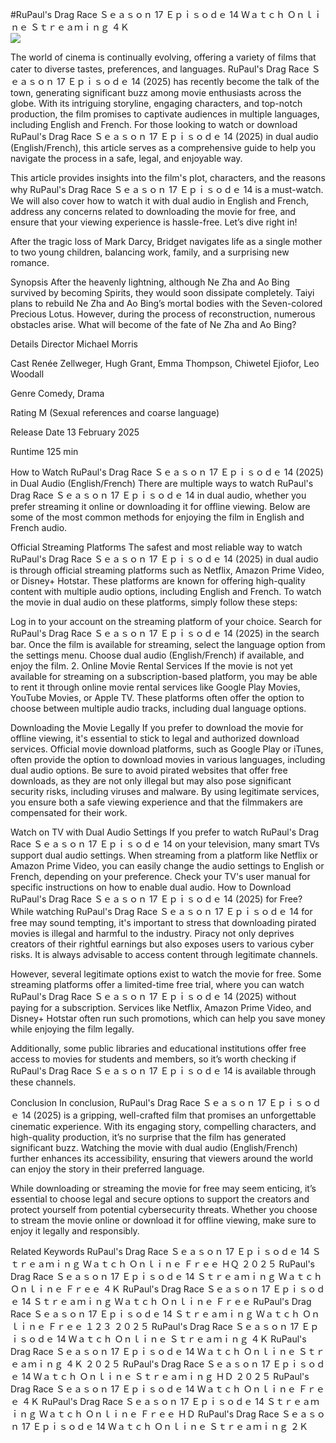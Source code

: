 #RuPaul's Drag Race Ｓｅａｓｏｎ 17 Ｅｐｉｓｏｄｅ 14 Ｗａｔｃｈ Ｏｎｌｉｎｅ Ｓｔｒｅａｍｉｎｇ ４Ｋ  
[![](https://i.imgur.com/qSNzIqt.png)](https://movie.rssnews.media/BeHnlLySq.php)  
  
The world of cinema is continually evolving, offering a variety of films that cater to diverse tastes, preferences, and languages. RuPaul's Drag Race Ｓｅａｓｏｎ 17 Ｅｐｉｓｏｄｅ 14 (2025) has recently become the talk of the town, generating significant buzz among movie enthusiasts across the globe. With its intriguing storyline, engaging characters, and top-notch production, the film promises to captivate audiences in multiple languages, including English and French. For those looking to watch or download RuPaul's Drag Race Ｓｅａｓｏｎ 17 Ｅｐｉｓｏｄｅ 14 (2025) in dual audio (English/French), this article serves as a comprehensive guide to help you navigate the process in a safe, legal, and enjoyable way.

This article provides insights into the film's plot, characters, and the reasons why RuPaul's Drag Race Ｓｅａｓｏｎ 17 Ｅｐｉｓｏｄｅ 14 is a must-watch. We will also cover how to watch it with dual audio in English and French, address any concerns related to downloading the movie for free, and ensure that your viewing experience is hassle-free. Let’s dive right in!

After the tragic loss of Mark Darcy, Bridget navigates life as a single mother to two young children, balancing work, family, and a surprising new romance.

Synopsis
After the heavenly lightning, although Ne Zha and Ao Bing survived by becoming Spirits, they would soon dissipate completely. Taiyi plans to rebuild Ne Zha and Ao Bing’s mortal bodies with the Seven-colored Precious Lotus. However, during the process of reconstruction, numerous obstacles arise. What will become of the fate of Ne Zha and Ao Bing?

Details
Director Michael Morris

Cast Renée Zellweger, Hugh Grant, Emma Thompson, Chiwetel Ejiofor, Leo Woodall

Genre Comedy, Drama

Rating M (Sexual references and coarse language)

Release Date 13 February 2025

Runtime 125 min

How to Watch RuPaul's Drag Race Ｓｅａｓｏｎ 17 Ｅｐｉｓｏｄｅ 14 (2025) in Dual Audio (English/French)
There are multiple ways to watch RuPaul's Drag Race Ｓｅａｓｏｎ 17 Ｅｐｉｓｏｄｅ 14 in dual audio, whether you prefer streaming it online or downloading it for offline viewing. Below are some of the most common methods for enjoying the film in English and French audio.

Official Streaming Platforms The safest and most reliable way to watch RuPaul's Drag Race Ｓｅａｓｏｎ 17 Ｅｐｉｓｏｄｅ 14 (2025) in dual audio is through official streaming platforms such as Netflix, Amazon Prime Video, or Disney+ Hotstar. These platforms are known for offering high-quality content with multiple audio options, including English and French.
To watch the movie in dual audio on these platforms, simply follow these steps:

Log in to your account on the streaming platform of your choice. Search for RuPaul's Drag Race Ｓｅａｓｏｎ 17 Ｅｐｉｓｏｄｅ 14 (2025) in the search bar. Once the film is available for streaming, select the language option from the settings menu. Choose dual audio (English/French) if available, and enjoy the film. 2. Online Movie Rental Services If the movie is not yet available for streaming on a subscription-based platform, you may be able to rent it through online movie rental services like Google Play Movies, YouTube Movies, or Apple TV. These platforms often offer the option to choose between multiple audio tracks, including dual language options.

Downloading the Movie Legally If you prefer to download the movie for offline viewing, it's essential to stick to legal and authorized download services. Official movie download platforms, such as Google Play or iTunes, often provide the option to download movies in various languages, including dual audio options.
Be sure to avoid pirated websites that offer free downloads, as they are not only illegal but may also pose significant security risks, including viruses and malware. By using legitimate services, you ensure both a safe viewing experience and that the filmmakers are compensated for their work.

Watch on TV with Dual Audio Settings If you prefer to watch RuPaul's Drag Race Ｓｅａｓｏｎ 17 Ｅｐｉｓｏｄｅ 14 on your television, many smart TVs support dual audio settings. When streaming from a platform like Netflix or Amazon Prime Video, you can easily change the audio settings to English or French, depending on your preference. Check your TV's user manual for specific instructions on how to enable dual audio.
How to Download RuPaul's Drag Race Ｓｅａｓｏｎ 17 Ｅｐｉｓｏｄｅ 14 (2025) for Free?
While watching RuPaul's Drag Race Ｓｅａｓｏｎ 17 Ｅｐｉｓｏｄｅ 14 for free may sound tempting, it's important to stress that downloading pirated movies is illegal and harmful to the industry. Piracy not only deprives creators of their rightful earnings but also exposes users to various cyber risks. It is always advisable to access content through legitimate channels.

However, several legitimate options exist to watch the movie for free. Some streaming platforms offer a limited-time free trial, where you can watch RuPaul's Drag Race Ｓｅａｓｏｎ 17 Ｅｐｉｓｏｄｅ 14 (2025) without paying for a subscription. Services like Netflix, Amazon Prime Video, and Disney+ Hotstar often run such promotions, which can help you save money while enjoying the film legally.

Additionally, some public libraries and educational institutions offer free access to movies for students and members, so it’s worth checking if RuPaul's Drag Race Ｓｅａｓｏｎ 17 Ｅｐｉｓｏｄｅ 14 is available through these channels.

Conclusion
In conclusion, RuPaul's Drag Race Ｓｅａｓｏｎ 17 Ｅｐｉｓｏｄｅ 14 (2025) is a gripping, well-crafted film that promises an unforgettable cinematic experience. With its engaging story, compelling characters, and high-quality production, it’s no surprise that the film has generated significant buzz. Watching the movie with dual audio (English/French) further enhances its accessibility, ensuring that viewers around the world can enjoy the story in their preferred language.

While downloading or streaming the movie for free may seem enticing, it’s essential to choose legal and secure options to support the creators and protect yourself from potential cybersecurity threats. Whether you choose to stream the movie online or download it for offline viewing, make sure to enjoy it legally and responsibly.

Related Keywords
RuPaul's Drag Race Ｓｅａｓｏｎ 17 Ｅｐｉｓｏｄｅ 14 Ｓｔｒｅａｍｉｎｇ Ｗａｔｃｈ Ｏｎｌｉｎｅ Ｆｒｅｅ ＨＱ ２０２５
RuPaul's Drag Race Ｓｅａｓｏｎ 17 Ｅｐｉｓｏｄｅ 14 Ｓｔｒｅａｍｉｎｇ Ｗａｔｃｈ Ｏｎｌｉｎｅ Ｆｒｅｅ ４Ｋ
RuPaul's Drag Race Ｓｅａｓｏｎ 17 Ｅｐｉｓｏｄｅ 14 Ｓｔｒｅａｍｉｎｇ Ｗａｔｃｈ Ｏｎｌｉｎｅ Ｆｒｅｅ
RuPaul's Drag Race Ｓｅａｓｏｎ 17 Ｅｐｉｓｏｄｅ 14 Ｓｔｒｅａｍｉｎｇ Ｗａｔｃｈ Ｏｎｌｉｎｅ Ｆｒｅｅ １２３ ２０２５
RuPaul's Drag Race Ｓｅａｓｏｎ 17 Ｅｐｉｓｏｄｅ 14 Ｗａｔｃｈ Ｏｎｌｉｎｅ Ｓｔｒｅａｍｉｎｇ ４Ｋ
RuPaul's Drag Race Ｓｅａｓｏｎ 17 Ｅｐｉｓｏｄｅ 14 Ｗａｔｃｈ Ｏｎｌｉｎｅ Ｓｔｒｅａｍｉｎｇ ４Ｋ ２０２５
RuPaul's Drag Race Ｓｅａｓｏｎ 17 Ｅｐｉｓｏｄｅ 14 Ｗａｔｃｈ Ｏｎｌｉｎｅ Ｓｔｒｅａｍｉｎｇ ＨＤ ２０２５
RuPaul's Drag Race Ｓｅａｓｏｎ 17 Ｅｐｉｓｏｄｅ 14 Ｗａｔｃｈ Ｏｎｌｉｎｅ Ｆｒｅｅ ４Ｋ
RuPaul's Drag Race Ｓｅａｓｏｎ 17 Ｅｐｉｓｏｄｅ 14 Ｓｔｒｅａｍｉｎｇ Ｗａｔｃｈ Ｏｎｌｉｎｅ Ｆｒｅｅ ＨＤ
RuPaul's Drag Race Ｓｅａｓｏｎ 17 Ｅｐｉｓｏｄｅ 14 Ｗａｔｃｈ Ｏｎｌｉｎｅ Ｓｔｒｅａｍｉｎｇ ２Ｋ

